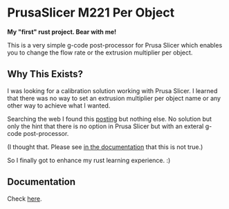 # PrusaSlicer M221 Per Object

**My "first" rust project. Bear with me!**

This is a very simple g-code post-processor for Prusa Slicer which enables you to change the flow rate or the extrusion multiplier per object.

## Why This Exists?

I was looking for a calibration solution working with Prusa Slicer.
I learned that there was no way to set an extrusion multiplier per object name or any other way to achieve what I wanted.

Searching the web I found this [posting](https://forum.prusa3d.com/forum/prusaslicer/change-flow-rate-extrusion-multiplier-between-objects/) but nothing else.
No solution but only the hint that there is no option in Prusa Slicer but with an exteral g-code post-processor.

(I thought that. Please see [in the documentation](docs/Documentation.md#manual-option) that this is not true.)

So I finally got to enhance my rust learning experience. :)

## Documentation

Check [here](docs/Documentation.md).
